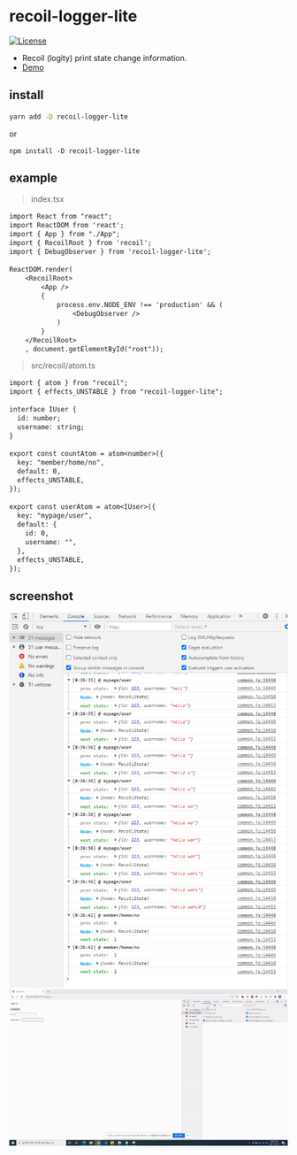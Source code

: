 # recoil-logger-lite
[![License](https://img.shields.io/badge/license-MIT-blue.svg)](https://github.com/rhkdgns95/recoil-logger-lite/blob/master/LICENSE)
- Recoil (logity) print state change information.
- [Demo](https://codesandbox.io/s/recoil-logger-lite-example-forked-vkuty)


## install
```bash
yarn add -D recoil-logger-lite
```
or
```
npm install -D recoil-logger-lite
```

## example
> index.tsx
```tsx
import React from "react";
import ReactDOM from 'react';
import { App } from "./App";
import { RecoilRoot } from 'recoil';
import { DebugObserver } from 'recoil-logger-lite';

ReactDOM.render(
    <RecoilRoot>
        <App />
        {
            process.env.NODE_ENV !== 'production' && (
                <DebugObserver />
            )
        }
    </RecoilRoot>
    , document.getElementById("root"));
```

> src/recoil/atom.ts
```tsx
import { atom } from "recoil";
import { effects_UNSTABLE } from "recoil-logger-lite";

interface IUser {
  id: number;
  username: string;
}

export const countAtom = atom<number>({
  key: "member/home/no",
  default: 0,
  effects_UNSTABLE,
});

export const userAtom = atom<IUser>({
  key: "mypage/user",
  default: {
    id: 0,
    username: "",
  },
  effects_UNSTABLE,
});

```

## screenshot
![capture1](./capture1.PNG)
![exam](./screenshot.gif)
